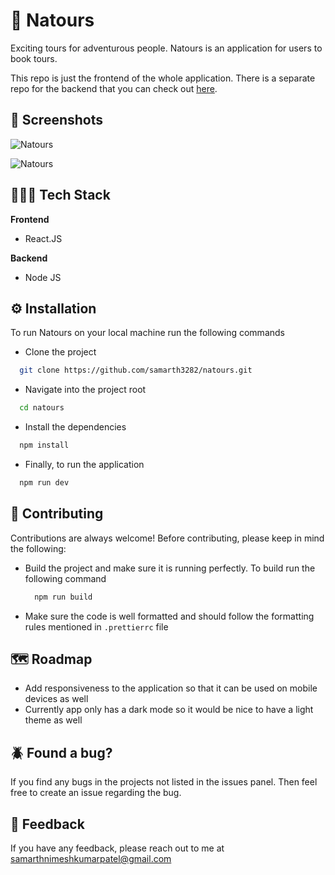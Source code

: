 # 🤖 Natours

Exciting tours for adventurous people. Natours is an application for users to book tours.

This repo is just the frontend of the whole application. There is a separate repo for the backend that you can check out [here](https://github.com/samarth3282/natours-backend).

## 📱 Screenshots

![Natours](https://user-images.githubusercontent.com/94133102/209841542-20c1a989-bf13-455c-a3e7-ddd8ef1f6539.png)

![Natours](https://user-images.githubusercontent.com/94133102/209841741-a7beb45a-45e8-452e-bcec-10959a3a9ddd.png)

## 🧑🏼‍💻 Tech Stack
**Frontend**
- React.JS

**Backend**
- Node JS

## ⚙️ Installation

To run Natours on your local machine run the following commands

- Clone the project
```bash
  git clone https://github.com/samarth3282/natours.git
```
- Navigate into the project root
```bash
  cd natours
```
- Install the dependencies
```bash
  npm install
```
- Finally, to run the application
```bash
  npm run dev
```
## 🛂 Contributing

Contributions are always welcome!
Before contributing, please keep in mind the following:

- Build the project and make sure it is running perfectly.
  To build run the following command 
  ```bash
    npm run build
  ```
- Make sure the code is well formatted and should follow the formatting rules mentioned in `.prettierrc` file
## 🗺️ Roadmap

- Add responsiveness to the application so that it can be used on mobile devices as well
- Currently app only has a dark mode so it would be nice to have a light theme as well

## 🪲 Found a bug?

If you find any bugs in the projects not listed in the issues panel. Then feel free to create an issue regarding the bug.

## 🤖 Feedback

If you have any feedback, please reach out to me at samarthnimeshkumarpatel@gmail.com
